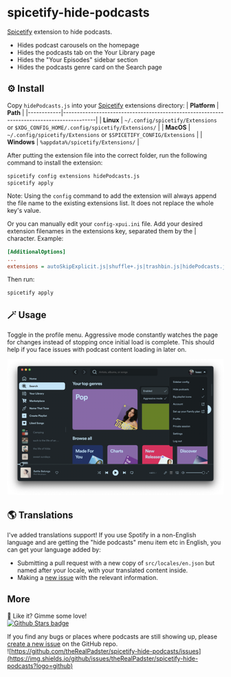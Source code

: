 # spicetify-hide-podcasts
[Spicetify](https://github.com/spicetify/spicetify-cli) extension to hide podcasts. 
* Hides podcast carousels on the homepage
* Hides the podcasts tab on the Your Library page
* Hides the "Your Episodes" sidebar section
* Hides the podcasts genre card on the Search page
## ⚙️ Install
Copy `hidePodcasts.js` into your [Spicetify](https://github.com/spicetify/spicetify-cli) extensions directory:
| **Platform** | **Path**                                                                               |
|------------|------------------------------------------------------------------------------------------|
| **Linux**      | `~/.config/spicetify/Extensions` or `$XDG_CONFIG_HOME/.config/spicetify/Extensions/` |
| **MacOS**      | `~/.config/spicetify/Extensions` or `$SPICETIFY_CONFIG/Extensions`                   |
| **Windows**    | `%appdata%/spicetify/Extensions/`                                               |

After putting the extension file into the correct folder, run the following command to install the extension:
```
spicetify config extensions hidePodcasts.js
spicetify apply
```
Note: Using the `config` command to add the extension will always append the file name to the existing extensions list. It does not replace the whole key's value.

Or you can manually edit your `config-xpui.ini` file. Add your desired extension filenames in the extensions key, separated them by the | character.
Example:

```ini
[AdditionalOptions]
...
extensions = autoSkipExplicit.js|shuffle+.js|trashbin.js|hidePodcasts.js
```

Then run:

```
spicetify apply
```

## 🪄  Usage
Toggle in the profile menu. Aggressive mode constantly watches the page for changes instead of stopping once initial load is complete. This should help if you face issues with podcast content loading in later on. 

[![Screenshot](screenshot.png)](https://raw.githubusercontent.com/theRealPadster/spicetify-hide-podcasts/main/screenshot.png)

## 🌎 Translations
I've added translations support! If you use Spotify in a non-English language and are getting the "hide podcasts" menu item etc in English, you can get your language added by: 
- Submitting a pull request with a new copy of `src/locales/en.json` but named after your locale, with your translated content inside. 
- Making a [new issue](https://github.com/theRealPadster/spicetify-hide-podcasts/issues/new?template=new_translation.yml) with the relevant information. 

##  More
🌟 Like it? Gimme some love!    
[![Github Stars badge](https://img.shields.io/github/stars/theRealPadster/spicetify-hide-podcasts?logo=github&style=social)](https://github.com/theRealPadster/spicetify-hide-podcasts/)

If you find any bugs or places where podcasts are still showing up, please [create a new issue](https://github.com/theRealPadster/spicetify-hide-podcasts/issues/new/choose) on the GitHub repo.    
![https://github.com/theRealPadster/spicetify-hide-podcasts/issues](https://img.shields.io/github/issues/theRealPadster/spicetify-hide-podcasts?logo=github)
